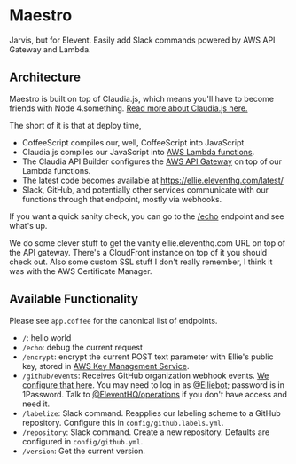 # Maestro

Jarvis, but for Elevent. Easily add Slack commands powered by AWS API Gateway and Lambda.

## Architecture

Maestro is built on top of Claudia.js, which means you'll have to become friends with Node 4.something. 
[Read more about Claudia.js here.](https://github.com/claudiajs/claudia)

The short of it is that at deploy time,
* CoffeeScript compiles our, well, CoffeeScript into JavaScript
* Claudia.js compiles our JavaScript into [AWS Lambda functions](https://aws.amazon.com/lambda/).
* The Claudia API Builder configures the [AWS API Gateway](https://aws.amazon.com/api-gateway/) on top of our Lambda functions.
* The latest code becomes available at https://ellie.eleventhq.com/latest/
* Slack, GitHub, and potentially other services communicate with our functions through that endpoint, mostly via webhooks.

If you want a quick sanity check, you can go to the [/echo](https://ellie.eleventhq.com/latest/echo) endpoint and see what's up.

We do some clever stuff to get the vanity ellie.eleventhq.com URL on top of the API gateway. There's a CloudFront instance on top of it you should check out. Also some custom SSL stuff I don't really remember, I think it was with the AWS Certificate Manager.

## Available Functionality

Please see `app.coffee` for the canonical list of endpoints.

* `/`: hello world
* `/echo`: debug the current request
* `/encrypt`: encrypt the current POST text parameter with Ellie's public key, stored in [AWS Key Management Service](http://aws.amazon.com/kms/).
* `/github/events`: Receives GitHub organization webhook events. [We configure that here](https://github.com/organizations/EleventHQ/settings/hooks). You may need to log in as [@Elliebot](https://github.com/elliebot); password is in 1Password. Talk to [@EleventHQ/operations](https://github.com/orgs/EleventHQ/teams/operations) if you don't have access and need it.
* `/labelize`: Slack command. Reapplies our labeling scheme to a GitHub repository. Configure this in `config/github.labels.yml`.
* `/repository`: Slack command. Create a new repository. Defaults are configured in `config/github.yml`.
* `/version`: Get the current version.



